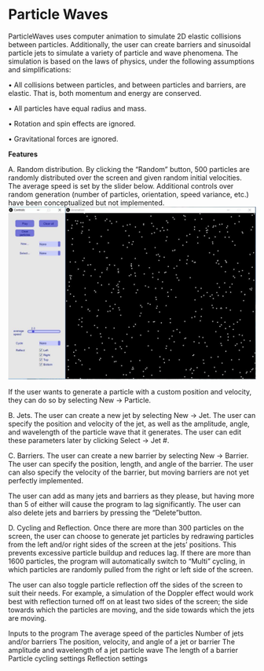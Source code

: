 # Particle Waves
ParticleWaves uses computer animation to simulate 2D elastic collisions between particles. Additionally, the user can create barriers and sinusoidal particle jets to simulate a variety of particle and wave phenomena. The simulation is based on the laws of physics, under the following assumptions and simplifications:

• All collisions between particles, and between particles and barriers, are elastic. That is, both momentum and energy are conserved.

• All particles have equal radius and mass.

• Rotation and spin effects are ignored.

• Gravitational forces are ignored.


<strong> Features </strong>

A. Random distribution. By clicking the “Random” button, 500 particles are randomly distributed over the screen and given random initial velocities. The average speed is set by the slider below. Additional controls over random generation (number of particles, orientation, speed variance, etc.) have been conceptualized but not implemented. 
![](images/image1.jpg)

If the user wants to generate a particle with a custom position and velocity, they can do so by selecting New → Particle. 


B. Jets. The user can create a new jet by selecting New → Jet. The user can specify the position and velocity of the jet, as well as the amplitude, angle, and wavelength of the particle wave that it generates. The user can edit these parameters later by clicking Select → Jet #. 



C. Barriers. The user can create a new barrier by selecting New → Barrier. The user can specify the position, length, and angle of the barrier. The user can also specify the velocity of the barrier, but moving barriers are not yet perfectly implemented.


The user can add as many jets and barriers as they please, but having more than 5 of either will cause the program to lag significantly. The user can also delete jets and barriers by pressing the “Delete”button.

D. Cycling and Reflection. Once there are more than 300 particles on the screen, the user can choose to generate jet particles by redrawing particles from the left and/or right sides of the screen at the jets’ positions. This prevents excessive particle buildup and reduces lag. If there are more than 1600 particles, the program will automatically switch to “Multi” cycling, in which particles are randomly pulled from the right or left side of the screen. 

The user can also toggle particle reflection off the sides of the screen to suit their needs. For example, a simulation of the Doppler effect would work best with reflection turned off on at least two sides of the screen; the side towards which the particles are moving, and the side towards which the jets are moving.

Inputs to the program
The average speed of the particles
Number of jets and/or barriers
The position, velocity, and angle of a jet or barrier
The amplitude and wavelength of a jet particle wave
The length of a barrier
Particle cycling settings
Reflection settings

